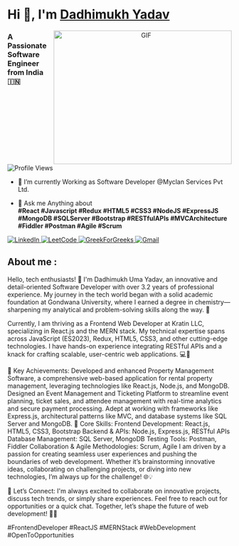 # Hi 👋, I'm <a href="https://github.com/Dadhimukh" target="blank">Dadhimukh Yadav</a>
<a target="_blank" align="center">
  <img align="right" top="500" height="300" width="400" alt="GIF" src="https://user-images.githubusercontent.com/74038190/229223263-cf2e4b07-2615-4f87-9c38-e37600f8381a.gif">
</a> 
<h3>A Passionate Software Engineer from India &#127470;&#127475</h3>
<img src="https://komarev.com/ghpvc/?username=Dadhimukh&label=PROFILE%20VIEWS&color=red&style=flat" alt="Profile Views"/>




- 🌱 I’m currently Working as Software Developer @Myclan Services Pvt Ltd.

- 💬 Ask me Anything about  
  **#React #Javascript #Redux #HTML5 #CSS3 #NodeJS #ExpressJS #MongoDB #SQLServer #Bootstrap #RESTfulAPIs #MVCArchitecture #Fiddler #Postman #Agile #Scrum**




<a href="https://www.linkedin.com/in/dadhimukh-yadav/">
  <img src="https://img.shields.io/badge/LinkedIn-0077B5?style=for-the-badge&logo=linkedin&logoColor=white" alt="LinkedIn"/> 
 </a> 
 <a href="https://leetcode.com/problemset/">
  <img src="https://img.shields.io/badge/Leetcode-orange?style=for-the-badge&logo=leetcode&logoColor=#B3B1B0" alt="LeetCode"/>
</a>
<a href="https://auth.geeksforgeeks.org/user/yadavdadh8tv">
  <img src="https://img.shields.io/badge/GreekForGreeks-green?style=for-the-badge&logo=geeksforgeeks&logoColor=#43A047" alt="GreekForGreeks"/>
</a>
<a href="https://www.yadavdadhimukh@gmail.com">
  <img src="https://img.shields.io/badge/Gmail-D14836?style=for-the-badge&logo=gmail&logoColor=white" alt="Gmail"/>
</a>
<!-- <a href="https://drive.google.com/file/d/14gi3xwPKnDihQARFZmQ5Ns9oNYZC3FX7/view?usp=sharing">
  <img src="https://img.shields.io/badge/RESUME-green?style=for-the-badge"/>
</a>
 -->


## **About me** :

Hello, tech enthusiasts! 👋
I'm Dadhimukh Uma Yadav, an innovative and detail-oriented Software Developer with over 3.2 years of professional experience. My journey in the tech world began with a solid academic foundation at Gondwana University, where I earned a degree in chemistry—sharpening my analytical and problem-solving skills along the way. 🌟

Currently, I am thriving as a Frontend Web Developer at Kratin LLC, specializing in React.js and the MERN stack. My technical expertise spans across JavaScript (ES2023), Redux, HTML5, CSS3, and other cutting-edge technologies. I have hands-on experience integrating RESTful APIs and a knack for crafting scalable, user-centric web applications. 💻🚀

🌟 Key Achievements:
Developed and enhanced Property Management Software, a comprehensive web-based application for rental property management, leveraging technologies like React.js, Node.js, and MongoDB.
Designed an Event Management and Ticketing Platform to streamline event planning, ticket sales, and attendee management with real-time analytics and secure payment processing.
Adept at working with frameworks like Express.js, architectural patterns like MVC, and database systems like SQL Server and MongoDB.
💼 Core Skills:
Frontend Development: React.js, HTML5, CSS3, Bootstrap
Backend & APIs: Node.js, Express.js, RESTful APIs
Database Management: SQL Server, MongoDB
Testing Tools: Postman, Fiddler
Collaboration & Agile Methodologies: Scrum, Agile
I am driven by a passion for creating seamless user experiences and pushing the boundaries of web development. Whether it’s brainstorming innovative ideas, collaborating on challenging projects, or diving into new technologies, I’m always up for the challenge! 🌐💡

🤝 Let’s Connect:
I'm always excited to collaborate on innovative projects, discuss tech trends, or simply share experiences. Feel free to reach out for opportunities or a quick chat. Together, let’s shape the future of web development! 🌟🚀

#FrontendDeveloper #ReactJS #MERNStack #WebDevelopment #OpenToOpportunities
